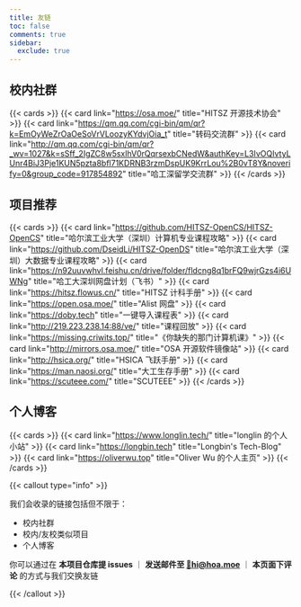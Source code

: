 ```yaml
---
title: 友链
toc: false
comments: true
sidebar:
  exclude: true
---
```


## 校内社群

{{< cards >}}
  {{< card link="https://osa.moe/" title="HITSZ 开源技术协会" >}}
  {{< card link="https://qm.qq.com/cgi-bin/qm/qr?k=EmOyWeZrOaOeSoVrVLoozyKYdvjOia_t" title="转码交流群" >}}
  {{< card link="http://qm.qq.com/cgi-bin/qm/qr?_wv=1027&k=sSff_2IgZC8w5sxlhV0rQqrsexbCNedW&authKey=L3IvOQIvtyLUnr4BiJ3Pje1KUN5pzta8bfl71KDRNB3rzmDspUK9KrrLou%2B0vT8Y&noverify=0&group_code=917854892" title="哈工深留学交流群" >}}
{{< /cards >}}

## 项目推荐

{{< cards >}}
  {{< card link="https://github.com/HITSZ-OpenCS/HITSZ-OpenCS" title="哈尔滨工业大学（深圳）计算机专业课程攻略" >}}
  {{< card link="https://github.com/DseidLi/HITSZ-OpenDS" title="哈尔滨工业大学（深圳）大数据专业课程攻略" >}}
  {{< card link="https://n92uuvwhvl.feishu.cn/drive/folder/fldcng8q1brFQ9wjrGzs4i6UWNg" title="哈工大深圳网盘计划（飞书）" >}}
  {{< card link="https://hitsz.flowus.cn/" title="HITSZ 计科手册" >}}
  {{< card link="https://open.osa.moe/" title="Alist 网盘" >}}
  {{< card link="https://doby.tech" title="一键导入课程表" >}}
  {{< card link="http://219.223.238.14:88/ve/" title="课程回放" >}}
  {{< card link="https://missing.criwits.top/" title="《你缺失的那门计算机课》" >}}
  {{< card link="http://mirrors.osa.moe/" title="OSA 开源软件镜像站" >}}
  {{< card link="http://hsica.org/" title="HSICA 飞跃手册" >}}
  {{< card link="https://man.naosi.org/" title="大工生存手册" >}}
  {{< card link="https://scuteee.com/" title="SCUTEEE" >}}
{{< /cards >}}

## 个人博客

{{< cards >}}
  {{< card link="https://www.longlin.tech/" title="longlin 的个人小站" >}}
  {{< card link="https://longbin.tech" title="Longbin's Tech-Blog" >}}
  {{< card link="https://oliverwu.top" title="Oliver Wu 的个人主页" >}}
{{< /cards >}}

{{< callout type="info" >}}

我们会收录的链接包括但不限于：

- 校内社群
- 校内/友校类似项目
- 个人博客

你可以通过在 **本项目仓库提 issues** ｜ **发送邮件至 [📮hi@hoa.moe](mailto:hi@hoa.moe)** ｜ **本页面下评论** 的方式与我们交换友链

{{< /callout >}}
